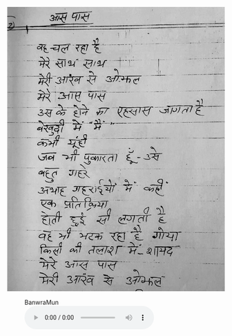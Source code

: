 ![](./32_aasPaas.jpg)
<figure>
    <figcaption>BanwraMun</figcaption>
    <audio
        controls
        src="./banwraMun.ogg">
            Your browser does not support the
            <code>audio</code> element.
    </audio>
</figure>

